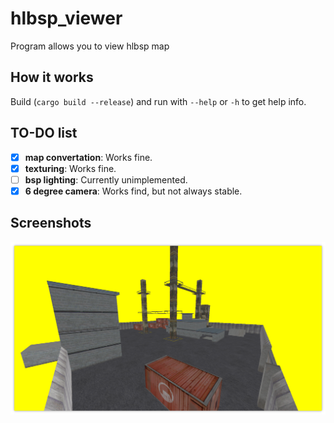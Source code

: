 # hlbsp_viewer
Program allows you to view hlbsp map

## How it works
Build (`cargo build --release`) and run with `--help` or `-h` to get help info.

## TO-DO list
- [x] **map convertation**: Works fine.
- [x] **texturing**: Works fine.
- [ ] **bsp lighting**: Currently unimplemented.
- [x] **6 degree camera**: Works find, but not always stable.

## Screenshots
![gasworks screenshot](screenshots/readme1.png)
